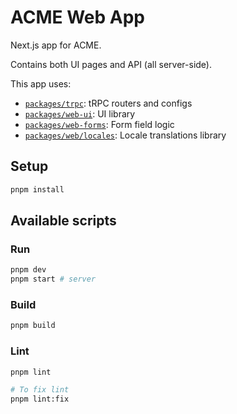 # ACME Web App

Next.js app for ACME.

Contains both UI pages and API (all server-side).

This app uses:

- [`packages/trpc`](../../packages/trpc): tRPC routers and configs
- [`packages/web-ui`](../../packages/web-ui): UI library
- [`packages/web-forms`](../../packages/web-forms): Form field logic
- [`packages/web/locales`](../../packages/web/locales): Locale translations library

## Setup

```bash
pnpm install
```

## Available scripts

### Run

```bash
pnpm dev
pnpm start # server
```

### Build

```bash
pnpm build
```

### Lint

```bash
pnpm lint

# To fix lint
pnpm lint:fix
```
